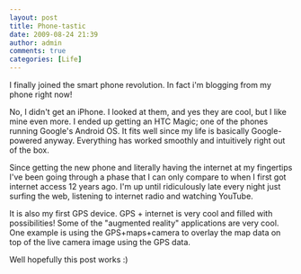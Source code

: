 ```yaml
---
layout: post
title: Phone-tastic
date: 2009-08-24 21:39
author: admin
comments: true
categories: [Life]
---
```

I finally joined the smart phone revolution.  In fact i'm blogging from my phone right now!

No, I didn't get an iPhone.  I looked at them, and yes they are cool, but I like mine even more.  I ended up getting an HTC Magic; one of the phones running Google's Android OS.  It fits well since my life is basically Google-powered anyway.  Everything has worked smoothly and intuitively right out of the box.

Since getting the new phone and literally having the internet at my fingertips I've been going through a phase that I can only compare to when I first got internet access 12 years ago.  I'm up until ridiculously late every night just surfing the web, listening to internet radio and watching YouTube.

It is also my first GPS device.  GPS + internet is very cool and filled with possibilities!  Some of the "augmented reality" applications are very cool.  One example is using the GPS+maps+camera to overlay the map data on top of the live camera image using the GPS data.

Well hopefully this post works :)

